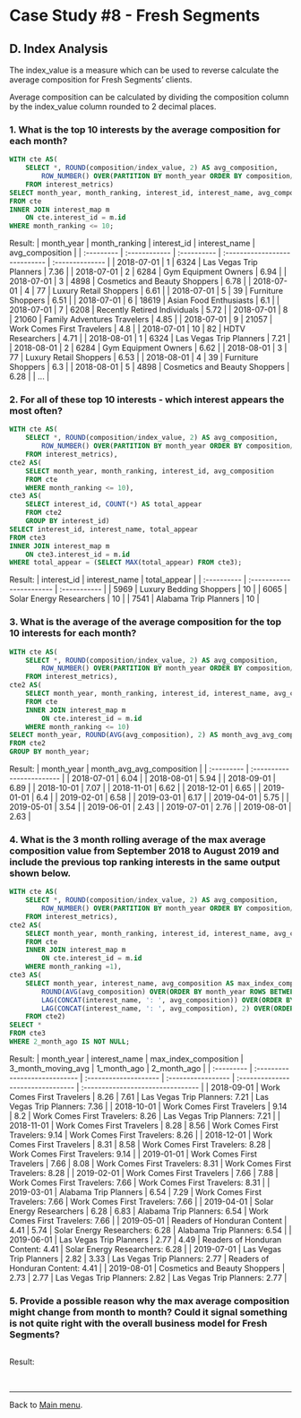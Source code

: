 # Case Study #8 - Fresh Segments

## D. Index Analysis

The index_value is a measure which can be used to reverse calculate the average composition for Fresh Segments’ clients.

Average composition can be calculated by dividing the composition column by the index_value column rounded to 2 decimal places.

### 1. What is the top 10 interests by the average composition for each month?
``` sql
WITH cte AS(
	SELECT *, ROUND(composition/index_value, 2) AS avg_composition,
		ROW_NUMBER() OVER(PARTITION BY month_year ORDER BY composition/index_value DESC) AS month_ranking
	FROM interest_metrics)
SELECT month_year, month_ranking, interest_id, interest_name, avg_composition
FROM cte
INNER JOIN interest_map m
	ON cte.interest_id = m.id
WHERE month_ranking <= 10;
```
Result:
| month_year | month_ranking | interest_id | interest_name                 | avg_composition |
| :--------- | :------------ | :---------- | :---------------------------- | :-------------- |
| 2018-07-01 | 1             | 6324        | Las Vegas Trip Planners       | 7.36            |
| 2018-07-01 | 2             | 6284        | Gym Equipment Owners          | 6.94            |
| 2018-07-01 | 3             | 4898        | Cosmetics and Beauty Shoppers | 6.78            |
| 2018-07-01 | 4             | 77          | Luxury Retail Shoppers        | 6.61            |
| 2018-07-01 | 5             | 39          | Furniture Shoppers            | 6.51            |
| 2018-07-01 | 6             | 18619       | Asian Food Enthusiasts        | 6.1             |
| 2018-07-01 | 7             | 6208        | Recently Retired Individuals  | 5.72            |
| 2018-07-01 | 8             | 21060       | Family Adventures Travelers   | 4.85            |
| 2018-07-01 | 9             | 21057       | Work Comes First Travelers    | 4.8             |
| 2018-07-01 | 10            | 82          | HDTV Researchers              | 4.71            |
| 2018-08-01 | 1             | 6324        | Las Vegas Trip Planners       | 7.21            |
| 2018-08-01 | 2             | 6284        | Gym Equipment Owners          | 6.62            |
| 2018-08-01 | 3             | 77          | Luxury Retail Shoppers        | 6.53            |
| 2018-08-01 | 4             | 39          | Furniture Shoppers            | 6.3             |
| 2018-08-01 | 5             | 4898        | Cosmetics and Beauty Shoppers | 6.28            |
| ...        |

### 2. For all of these top 10 interests - which interest appears the most often?
``` sql
WITH cte AS(
	SELECT *, ROUND(composition/index_value, 2) AS avg_composition,
		ROW_NUMBER() OVER(PARTITION BY month_year ORDER BY composition/index_value DESC) AS month_ranking
	FROM interest_metrics),
cte2 AS(
	SELECT month_year, month_ranking, interest_id, avg_composition
	FROM cte
	WHERE month_ranking <= 10),
cte3 AS(
	SELECT interest_id, COUNT(*) AS total_appear
	FROM cte2
	GROUP BY interest_id)
SELECT interest_id, interest_name, total_appear
FROM cte3
INNER JOIN interest_map m
	ON cte3.interest_id = m.id
WHERE total_appear = (SELECT MAX(total_appear) FROM cte3);
```
Result:
| interest_id | interest_name            | total_appear |
| :---------- | :----------------------- | :----------- |
| 5969        | Luxury Bedding Shoppers  | 10           |
| 6065        | Solar Energy Researchers | 10           |
| 7541        | Alabama Trip Planners    | 10           |


### 3. What is the average of the average composition for the top 10 interests for each month?
``` sql
WITH cte AS(
	SELECT *, ROUND(composition/index_value, 2) AS avg_composition,
		ROW_NUMBER() OVER(PARTITION BY month_year ORDER BY composition/index_value DESC) AS month_ranking
	FROM interest_metrics),
cte2 AS(
	SELECT month_year, month_ranking, interest_id, interest_name, avg_composition
	FROM cte
	INNER JOIN interest_map m
		ON cte.interest_id = m.id
	WHERE month_ranking <= 10)
SELECT month_year, ROUND(AVG(avg_composition), 2) AS month_avg_avg_composition
FROM cte2
GROUP BY month_year;
```
Result:
| month_year | month_avg_avg_composition |
| :--------- | :------------------------ |
| 2018-07-01 | 6.04                      |
| 2018-08-01 | 5.94                      |
| 2018-09-01 | 6.89                      |
| 2018-10-01 | 7.07                      |
| 2018-11-01 | 6.62                      |
| 2018-12-01 | 6.65                      |
| 2019-01-01 | 6.4                       |
| 2019-02-01 | 6.58                      |
| 2019-03-01 | 6.17                      |
| 2019-04-01 | 5.75                      |
| 2019-05-01 | 3.54                      |
| 2019-06-01 | 2.43                      |
| 2019-07-01 | 2.76                      |
| 2019-08-01 | 2.63                      |

### 4. What is the 3 month rolling average of the max average composition value from September 2018 to August 2019 and include the previous top ranking interests in the same output shown below.
``` sql
WITH cte AS(
	SELECT *, ROUND(composition/index_value, 2) AS avg_composition,
		ROW_NUMBER() OVER(PARTITION BY month_year ORDER BY composition/index_value DESC) AS month_ranking
	FROM interest_metrics),
cte2 AS(
	SELECT month_year, month_ranking, interest_id, interest_name, avg_composition
	FROM cte
	INNER JOIN interest_map m
		ON cte.interest_id = m.id
	WHERE month_ranking =1),
cte3 AS(
	SELECT month_year, interest_name, avg_composition AS max_index_composition,
		ROUND(AVG(avg_composition) OVER(ORDER BY month_year ROWS BETWEEN 2 PRECEDING AND CURRENT ROW), 2) AS 3_month_moving_avg,
		LAG(CONCAT(interest_name, ': ', avg_composition)) OVER(ORDER BY month_year) AS 1_month_ago,
		LAG(CONCAT(interest_name, ': ', avg_composition), 2) OVER(ORDER BY month_year) AS 2_month_ago
	FROM cte2)
SELECT *
FROM cte3
WHERE 2_month_ago IS NOT NULL;
```
Result:
| month_year | interest_name                 | max_index_composition | 3_month_moving_avg | 1_month_ago                       | 2_month_ago                       |
| :--------- | :---------------------------- | :-------------------- | :----------------- | :-------------------------------- | :-------------------------------- |
| 2018-09-01 | Work Comes First Travelers    | 8.26                  | 7.61               | Las Vegas Trip Planners: 7.21     | Las Vegas Trip Planners: 7.36     |
| 2018-10-01 | Work Comes First Travelers    | 9.14                  | 8.2                | Work Comes First Travelers: 8.26  | Las Vegas Trip Planners: 7.21     |
| 2018-11-01 | Work Comes First Travelers    | 8.28                  | 8.56               | Work Comes First Travelers: 9.14  | Work Comes First Travelers: 8.26  |
| 2018-12-01 | Work Comes First Travelers    | 8.31                  | 8.58               | Work Comes First Travelers: 8.28  | Work Comes First Travelers: 9.14  |
| 2019-01-01 | Work Comes First Travelers    | 7.66                  | 8.08               | Work Comes First Travelers: 8.31  | Work Comes First Travelers: 8.28  |
| 2019-02-01 | Work Comes First Travelers    | 7.66                  | 7.88               | Work Comes First Travelers: 7.66  | Work Comes First Travelers: 8.31  |
| 2019-03-01 | Alabama Trip Planners         | 6.54                  | 7.29               | Work Comes First Travelers: 7.66  | Work Comes First Travelers: 7.66  |
| 2019-04-01 | Solar Energy Researchers      | 6.28                  | 6.83               | Alabama Trip Planners: 6.54       | Work Comes First Travelers: 7.66  |
| 2019-05-01 | Readers of Honduran Content   | 4.41                  | 5.74               | Solar Energy Researchers: 6.28    | Alabama Trip Planners: 6.54       |
| 2019-06-01 | Las Vegas Trip Planners       | 2.77                  | 4.49               | Readers of Honduran Content: 4.41 | Solar Energy Researchers: 6.28    |
| 2019-07-01 | Las Vegas Trip Planners       | 2.82                  | 3.33               | Las Vegas Trip Planners: 2.77     | Readers of Honduran Content: 4.41 |
| 2019-08-01 | Cosmetics and Beauty Shoppers | 2.73                  | 2.77               | Las Vegas Trip Planners: 2.82     | Las Vegas Trip Planners: 2.77     |

### 5. Provide a possible reason why the max average composition might change from month to month? Could it signal something is not quite right with the overall business model for Fresh Segments?
``` sql

```
Result:


<br>

***
Back to [Main menu](https://github.com/maanh96/8weeksqlchallenge).